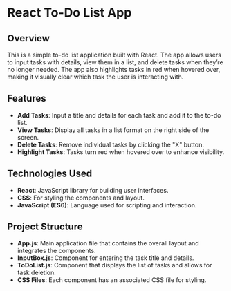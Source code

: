# React To-Do List App

## Overview
This is a simple to-do list application built with React. The app allows users to input tasks with details, view them in a list, and delete tasks when they’re no longer needed. The app also highlights tasks in red when hovered over, making it visually clear which task the user is interacting with.

## Features
- **Add Tasks**: Input a title and details for each task and add it to the to-do list.
- **View Tasks**: Display all tasks in a list format on the right side of the screen.
- **Delete Tasks**: Remove individual tasks by clicking the "X" button.
- **Highlight Tasks**: Tasks turn red when hovered over to enhance visibility.

## Technologies Used
- **React**: JavaScript library for building user interfaces.
- **CSS**: For styling the components and layout.
- **JavaScript (ES6)**: Language used for scripting and interaction.

## Project Structure
- **App.js**: Main application file that contains the overall layout and integrates the components.
- **InputBox.js**: Component for entering the task title and details.
- **ToDoList.js**: Component that displays the list of tasks and allows for task deletion.
- **CSS Files**: Each component has an associated CSS file for styling.
